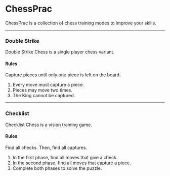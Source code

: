 # ChessPrac

ChessPrac is a collection of chess training modes to improve your skills.

---

### Double Strike

Double Strike Chess is a single player chess variant.

#### Rules

Capture pieces until only one piece is left on the board.

1. Every move must capture a piece.
2. Pieces may move two times.
3. The King cannot be captured.

---

### Checklist

Checklist Chess is a vision training game.

#### Rules

Find all checks. Then, find all captures.

1. In the first phase, find all moves that give a check.
2. In the second phase, find all moves that capture a piece.
3. Complete both phases to solve the puzzle.
